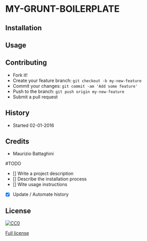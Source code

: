 # MY-GRUNT-BOILERPLATE


## Installation


## Usage


## Contributing

- Fork it!
- Create your feature branch: `git checkout -b my-new-feature`
- Commit your changes: `git commit -am 'Add some feature'`
- Push to the branch: `git push origin my-new-feature`
- Submit a pull request


## History

- Started 02-01-2016


## Credits

- Maurizio Battaghini


#TODO
- [] Write a project description
- [] Describe the installation process
- [] Wite usage instructions
- [X] Update / Automate history


## License

[![CC0](https://licensebuttons.net/p/zero/1.0/88x31.png)](http://creativecommons.org/publicdomain/zero/1.0/)

[Full license](LICENSE/)